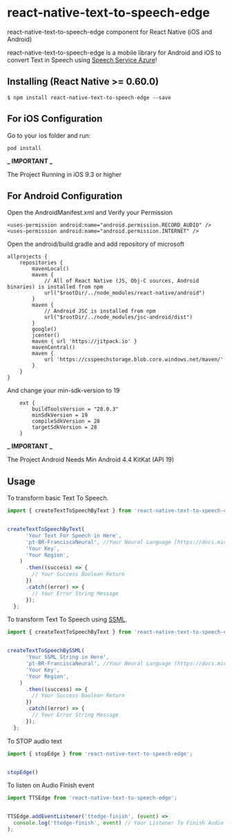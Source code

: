 # react-native-text-to-speech-edge

react-native-text-to-speech-edge component for React Native (iOS and Android)

react-native-text-to-speech-edge is a mobile library for Android and iOS to convert Text in Speech using [Speech Service Azure](https://docs.microsoft.com/en-us/azure/cognitive-services/speech-service/index-text-to-speech)!




## Installing (React Native >= 0.60.0)
`$ npm install react-native-text-to-speech-edge --save`

## For iOS Configuration
Go to your ios folder and run:
```
pod install
```

**_ IMPORTANT _**



The Project Running in iOS 9.3 or higher

## For Android Configuration
Open the AndroidManifest.xml and Verify your Permission
```
<uses-permission android:name="android.permission.RECORD_AUDIO" />
<uses-permission android:name="android.permission.INTERNET" />
```

Open the android/build.gradle and add repository of microsoft
```
allprojects {
    repositories {
        mavenLocal()
        maven {
            // All of React Native (JS, Obj-C sources, Android binaries) is installed from npm
            url("$rootDir/../node_modules/react-native/android")
        }
        maven {
            // Android JSC is installed from npm
            url("$rootDir/../node_modules/jsc-android/dist")
        }
        google()
        jcenter()
        maven { url 'https://jitpack.io' }
        mavenCentral()
        maven {
            url 'https://csspeechstorage.blob.core.windows.net/maven/'
        }
    }
}
```

And change your min-sdk-version to 19
```
    ext {
        buildToolsVersion = "28.0.3"
        minSdkVersion = 19
        compileSdkVersion = 28
        targetSdkVersion = 28
    }
```

**_ IMPORTANT _**



The Project Android Needs Min Android 4.4 KitKat (API 19)


## Usage

To transform basic Text To Speech.
```javascript
import { createTextToSpeechByText } from 'react-native-text-to-speech-edge';


createTextToSpeechByText(
      'Your Text For Speech in Here',
      'pt-BR-FranciscaNeural', //Your Neural Language [https://docs.microsoft.com/en-us/azure/cognitive-services/speech-service/language-support#neural-voices]
      'Your Key',
      'Your Region',
    )
      .then((success) => {
        // Your Success Boolean Return
      })
      .catch((error) => {
        // Your Error String Message
      });
  };
```

To transform Text To Speech using [SSML](https://docs.microsoft.com/en-us/azure/cognitive-services/speech-service/speech-synthesis-markup?tabs=csharp).
```javascript
import { createTextToSpeechByText } from 'react-native-text-to-speech-edge';


createTextToSpeechBySSML(
      'Your SSML String in Here',
      'pt-BR-FranciscaNeural', //Your Neural Language (https://docs.microsoft.com/en-us/azure/cognitive-services/speech-service/language-support#neural-voices)
      'Your Key',
      'Your Region',
    )
      .then((success) => {
        // Your Success Boolean Return
      })
      .catch((error) => {
        // Your Error String Message
      });
  };
```

To STOP audio text
```javascript
import { stopEdge } from 'react-native-text-to-speech-edge';


stopEdge()
```

To listen on Audio Finish event
```javascript
import TTSEdge from 'react-native-text-to-speech-edge';


TTSEdge.addEventListener('ttedge-finish', (event) =>
  console.log('ttedge-finish', event) // Your Listener To Finish Audio
);
```
